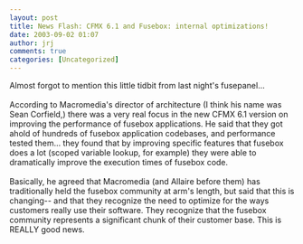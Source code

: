 ```yaml
---
layout: post
title: News Flash: CFMX 6.1 and Fusebox: internal optimizations!
date: 2003-09-02 01:07
author: jrj
comments: true
categories: [Uncategorized]
---
```

Almost forgot to mention this little tidbit from last night's fusepanel...<br /><br />According to Macromedia's director of architecture (I think his name was Sean Corfield,) there was a very real focus in the new CFMX 6.1 version on improving the performance of fusebox applications. He said that they got ahold of hundreds of fusebox application codebases, and performance tested them... they found that by improving specific features that fusebox does a lot (scoped variable lookup, for example) they were able to dramatically improve the execution times of fusebox code.<br /><br />Basically, he agreed that Macromedia (and Allaire before them) has traditionally held the fusebox community at arm's length, but said that this is changing-- and that they recognize the need to optimize for the ways customers really use their software. They recognize that the fusebox community represents a significant chunk of their customer base. This is REALLY good news.
